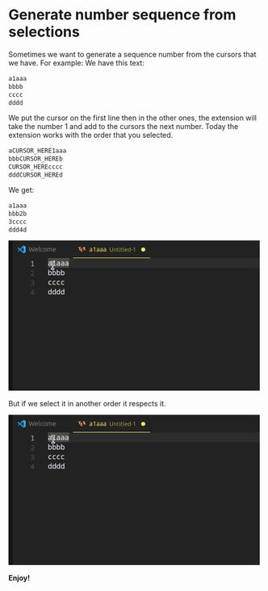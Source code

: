 # Generate number sequence from selections

Sometimes we want to generate a sequence number from the cursors that we have. For example:
We have this text:
```
a1aaa
bbbb
cccc
dddd
```
We put the cursor on the first line then in the other ones, the extension will take the number 1 and add to the cursors the next number. Today the extension works with the order that you selected.
```
aCURSOR_HERE1aaa
bbbCURSOR_HEREb
CURSOR_HEREcccc
dddCURSOR_HEREd
```
We get:
```
a1aaa
bbb2b
3cccc
ddd4d
```
![extension-demo](https://raw.githubusercontent.com/Tnr1112/Number-sequence/master/images/OrdenOriginal.gif)

But if we select it in another order it respects it.

![extension-demo2](https://raw.githubusercontent.com/Tnr1112/Number-sequence/master/images/OrdenCambiado.gif)

**Enjoy!**
